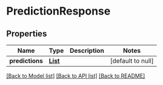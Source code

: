 # PredictionResponse
## Properties

| Name | Type | Description | Notes |
|------------ | ------------- | ------------- | -------------|
| **predictions** | [**List**](AnyType.md) |  | [default to null] |

[[Back to Model list]](../README.md#documentation-for-models) [[Back to API list]](../README.md#documentation-for-api-endpoints) [[Back to README]](../README.md)

